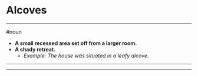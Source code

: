 # Alcoves
---
#noun
- **A small recessed area set off from a larger room.**
- **A shady retreat.**
	- _Example: The house was situated in a leafy alcove._
---
---
